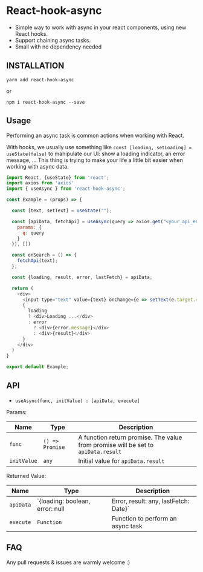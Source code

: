 # React-hook-async

- Simple way to work with async in your react components, using new React hooks.
- Support chaining async tasks.
- Small with no dependency needed

## INSTALLATION

`yarn add react-hook-async`

or

`npm i react-hook-async --save`

## Usage

Performing an async task is common actions when working with React.

With hooks, we usually use something like `const [loading, setLoading] = useState(false)` to manipulate our UI: show a loading indicator, an error message, ... This thing is trying to make your life a little bit easier when working with async data.

```js
import React, {useState} from 'react';
import axios from 'axios'
import { useAsync } from 'react-hook-async';

const Example = (props) => {

  const [text, setText] = useState("");

  const [apiData, fetchApi] = useAsync(query => axios.get("<your_api_endpoint_here>", {
    params: {
      q: query
    }
  }), [])

  const onSearch = () => {
    fetchApi(text);
  };

  const {loading, result, error, lastFetch} = apiData;

  return (
    <div>
      <input type="text" value={text} onChange={e => setText(e.target.value)}/>
      {
        loading
        ? <div>Loading ...</div>
        : error
          ? <div>{error.message}</div>
          : <div>{result}</div>
      }
    </div>
  )
}

export default Example;
```

## API

- `useAsync(func, initValue) : [apiData, execute]`

Params:

| Name        | Type            | Description                                                                       |
| ----------- | --------------- | --------------------------------------------------------------------------------- |
| `func`      | `() => Promise` | A function return promise. The value from promise will be set to `apiData.result` |
| `initValue` | `any`           | Initial value for `apiData.result`                                                |

Returned Value:

| Name      | Type                                                                  | Description                       |
| --------- | --------------------------------------------------------------------- | --------------------------------- |
| `apiData` | `{loading: boolean, error: null|Error, result: any, lastFetch: Date}` | Async task state                  |
| `execute` | `Function`                                                            | Function to perform an async task |

## FAQ

Any pull requests & issues are warmly welcome :)
